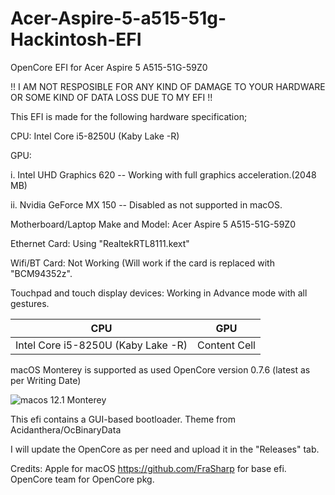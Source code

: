# Acer-Aspire-5-a515-51g-Hackintosh-EFI
OpenCore EFI for Acer Aspire 5 A515-51G-59Z0

!! I AM NOT RESPOSIBLE FOR ANY KIND OF DAMAGE TO YOUR HARDWARE OR SOME KIND OF DATA LOSS DUE TO MY EFI !!

This EFI is made for the following hardware specification;

CPU: Intel Core i5-8250U (Kaby Lake -R)

GPU: 

i. Intel UHD Graphics 620 -- Working with full graphics acceleration.(2048 MB)

ii. Nvidia GeForce MX 150 -- Disabled as not supported in macOS. 

Motherboard/Laptop Make and Model: Acer Aspire 5 A515-51G-59Z0

Ethernet Card: Using "RealtekRTL8111.kext"

Wifi/BT Card: Not Working (Will work if the card is replaced with "BCM94352z". 

Touchpad and touch display devices: Working in Advance mode with all gestures. 


| CPU                                                     | GPU           |
| -------------                                           | ------------- |
| Intel Core i5-8250U (Kaby Lake -R)                      | Content Cell  |


macOS Monterey is supported as used OpenCore version 0.7.6 (latest as per Writing Date)


![macos 12.1 Monterey](https://user-images.githubusercontent.com/80771042/147864632-846e801c-2383-4861-a347-c1e1dad55891.png)


This efi contains a GUI-based bootloader.
Theme from Acidanthera/OcBinaryData


I will update the OpenCore as per need and upload it in the "Releases" tab. 

Credits:
Apple for macOS
https://github.com/FraSharp for base efi.
OpenCore team for OpenCore pkg. 
